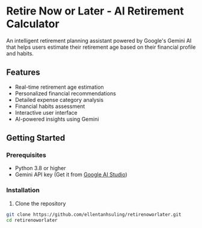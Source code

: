 # Retire Now or Later - AI Retirement Calculator

An intelligent retirement planning assistant powered by Google's Gemini AI that helps users estimate their retirement age based on their financial profile and habits.

## Features

- Real-time retirement age estimation
- Personalized financial recommendations
- Detailed expense category analysis
- Financial habits assessment
- Interactive user interface
- AI-powered insights using Gemini

## Getting Started

### Prerequisites

- Python 3.8 or higher
- Gemini API key (Get it from [Google AI Studio](https://makersuite.google.com/app/apikey))

### Installation

1. Clone the repository
```bash
git clone https://github.com/ellentanhsuling/retirenoworlater.git
cd retirenoworlater
